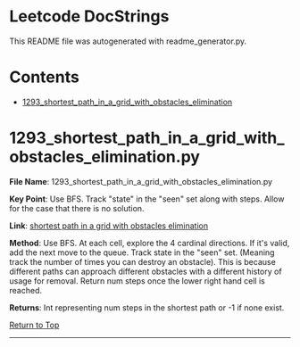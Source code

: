 # Leetcode DocStrings

This README file was autogenerated with readme_generator.py.

# Contents
- [1293_shortest_path_in_a_grid_with_obstacles_elimination](#1293_shortest_path_in_a_grid_with_obstacles_eliminationpy)

# 1293_shortest_path_in_a_grid_with_obstacles_elimination.py

**File Name**: 1293_shortest_path_in_a_grid_with_obstacles_elimination.py

**Key Point**:  Use BFS. Track "state" in the "seen" set along with steps. Allow for the case that there is no solution. 

**Link**: [shortest path in a grid with obstacles elimination](https://leetcode.com/problems/shortest-path-in-a-grid-with-obstacles-elimination/ )

**Method**: Use BFS. At each cell, explore the 4 cardinal directions. If it's valid, add the next move to the queue. Track state in the "seen" set. (Meaning track the number of times you can destroy an obstacle). This is because different paths can approach different obstacles with a different history of usage for removal. Return num steps once the lower right hand cell is reached. 

**Returns**: Int representing num steps in the shortest path or -1 if none exist.


[Return to Top](#contents)

---

